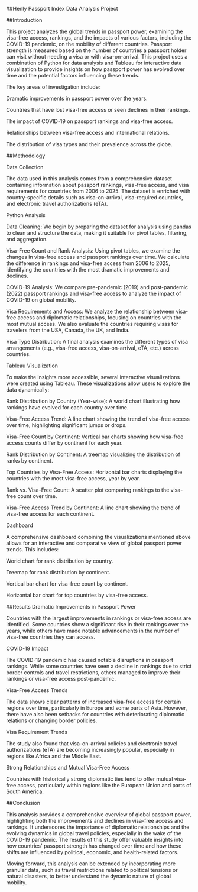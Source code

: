 ##Henly Passport Index Data Analysis Project

##Introduction

This project analyzes the global trends in passport power, examining the visa-free access, rankings, and the impacts of various factors, including the COVID-19 pandemic, on the mobility of different countries. Passport strength is measured based on the number of countries a passport holder can visit without needing a visa or with visa-on-arrival. This project uses a combination of Python for data analysis and Tableau for interactive data visualization to provide insights on how passport power has evolved over time and the potential factors influencing these trends.

The key areas of investigation include:

Dramatic improvements in passport power over the years.

Countries that have lost visa-free access or seen declines in their rankings.

The impact of COVID-19 on passport rankings and visa-free access.

Relationships between visa-free access and international relations.

The distribution of visa types and their prevalence across the globe.

##Methodology

Data Collection

The data used in this analysis comes from a comprehensive dataset containing information about passport rankings, visa-free access, and visa requirements for countries from 2006 to 2025. The dataset is enriched with country-specific details such as visa-on-arrival, visa-required countries, and electronic travel authorizations (eTA).

Python Analysis

Data Cleaning: We begin by preparing the dataset for analysis using pandas to clean and structure the data, making it suitable for pivot tables, filtering, and aggregation.

Visa-Free Count and Rank Analysis: Using pivot tables, we examine the changes in visa-free access and passport rankings over time. We calculate the difference in rankings and visa-free access from 2006 to 2025, identifying the countries with the most dramatic improvements and declines.

COVID-19 Analysis: We compare pre-pandemic (2019) and post-pandemic (2022) passport rankings and visa-free access to analyze the impact of COVID-19 on global mobility.

Visa Requirements and Access: We analyze the relationship between visa-free access and diplomatic relationships, focusing on countries with the most mutual access. We also evaluate the countries requiring visas for travelers from the USA, Canada, the UK, and India.

Visa Type Distribution: A final analysis examines the different types of visa arrangements (e.g., visa-free access, visa-on-arrival, eTA, etc.) across countries.

Tableau Visualization

To make the insights more accessible, several interactive visualizations were created using Tableau. These visualizations allow users to explore the data dynamically:

Rank Distribution by Country (Year-wise): A world chart illustrating how rankings have evolved for each country over time.

Visa-Free Access Trend: A line chart showing the trend of visa-free access over time, highlighting significant jumps or drops.

Visa-Free Count by Continent: Vertical bar charts showing how visa-free access counts differ by continent for each year.

Rank Distribution by Continent: A treemap visualizing the distribution of ranks by continent.

Top Countries by Visa-Free Access: Horizontal bar charts displaying the countries with the most visa-free access, year by year.

Rank vs. Visa-Free Count: A scatter plot comparing rankings to the visa-free count over time.

Visa-Free Access Trend by Continent: A line chart showing the trend of visa-free access for each continent.

Dashboard

A comprehensive dashboard combining the visualizations mentioned above allows for an interactive and comparative view of global passport power trends. This includes:

World chart for rank distribution by country.

Treemap for rank distribution by continent.

Vertical bar chart for visa-free count by continent.

Horizontal bar chart for top countries by visa-free access.

##Results
Dramatic Improvements in Passport Power

Countries with the largest improvements in rankings or visa-free access are identified. Some countries show a significant rise in their rankings over the years, while others have made notable advancements in the number of visa-free countries they can access.

COVID-19 Impact

The COVID-19 pandemic has caused notable disruptions in passport rankings. While some countries have seen a decline in rankings due to strict border controls and travel restrictions, others managed to improve their rankings or visa-free access post-pandemic.

Visa-Free Access Trends

The data shows clear patterns of increased visa-free access for certain regions over time, particularly in Europe and some parts of Asia. However, there have also been setbacks for countries with deteriorating diplomatic relations or changing border policies.

Visa Requirement Trends

The study also found that visa-on-arrival policies and electronic travel authorizations (eTA) are becoming increasingly popular, especially in regions like Africa and the Middle East.

Strong Relationships and Mutual Visa-Free Access

Countries with historically strong diplomatic ties tend to offer mutual visa-free access, particularly within regions like the European Union and parts of South America.

##Conclusion

This analysis provides a comprehensive overview of global passport power, highlighting both the improvements and declines in visa-free access and rankings. It underscores the importance of diplomatic relationships and the evolving dynamics in global travel policies, especially in the wake of the COVID-19 pandemic. The results of this study offer valuable insights into how countries' passport strength has changed over time and how these shifts are influenced by political, economic, and health-related factors.

Moving forward, this analysis can be extended by incorporating more granular data, such as travel restrictions related to political tensions or natural disasters, to better understand the dynamic nature of global mobility.
